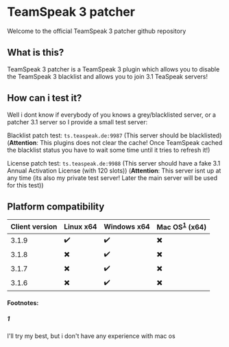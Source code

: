 # TeamSpeak 3 patcher
Welcome to the official TeamSpeak 3 patcher github repository

## What is this?
TeamSpeak 3 patcher is a TeamSpeak 3 plugin which allows you to disable the TeamSpeak 3 blacklist and allows you to join 3.1 TeaSpeak servers!

## How can i test it?
Well i dont know if everybody of you knows a grey/blacklisted server, or a patcher 3.1 server so I provide a small test server:

Blacklist patch test: `ts.teaspeak.de:9987` (This server should be blacklisted)
(**Attention**: This plugins does not clear the cache! Once TeamSpeak cached the blacklist status you have to wait some time until it tries to refresh it!)

License patch test: `ts.teaspeak.de:9988` (This server should have a fake 3.1 Annual Activation License (with 120 slots))
(**Attention**: This server isnt up at any time (its also my private test server! Later the main server will be used for this test))
## Platform compatibility

| Client version | Linux x64 | Windows x64 | Mac OS<sup id="a1">[1](#Mac-OS)</sup> (x64) |
| --- | --- | --- | --- |
| 3.1.9 | :heavy_check_mark: | :heavy_check_mark: | :heavy_multiplication_x: |
| 3.1.8 | :heavy_multiplication_x: | :heavy_check_mark: | :heavy_multiplication_x: |
| 3.1.7 | :heavy_multiplication_x: | :heavy_check_mark: | :heavy_multiplication_x: |
| 3.1.6 | :heavy_multiplication_x: | :heavy_check_mark: | :heavy_multiplication_x: |

#### Footnotes:
##### 1
I'll try my best, but i don't have any experience with mac os